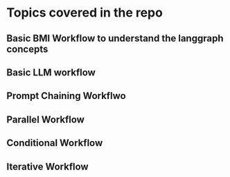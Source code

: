 # Topics covered in the repo

## Basic BMI Workflow to understand the langgraph concepts

## Basic LLM workflow

## Prompt Chaining Workflwo

## Parallel Workflow

## Conditional Workflow

## Iterative Workflow